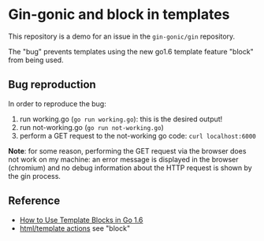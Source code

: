 Gin-gonic and block in templates
=====================

This repository is a demo for an issue in the `gin-gonic/gin`
repository.

The "bug" prevents templates using the new go1.6 template feature
"block" from being used.

## Bug reproduction

In order to reproduce the bug:

1. run working.go (`go run working.go`): this is the desired output!
2. run not-working.go (`go run not-working.go`)
3. perform a GET request to the not-working go code: `curl
   localhost:6000`

**Note**: for some reason, performing the GET request via the browser
does not work on my machine: an error message is displayed in the
browser (chromium) and no debug information about the HTTP request is
shown by the gin process.

## Reference

+ [How to Use Template Blocks in Go 1.6](http://www.josephspurrier.com/how-to-use-template-blocks-in-go-1-6/)
+ [html/template actions](https://tip.golang.org/pkg/text/template/#hdr-Actions) see "block"
